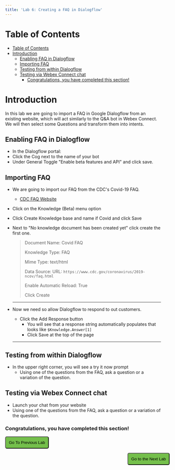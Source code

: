 ```yaml
---
title: 'Lab 6: Creating a FAQ in Dialogflow'
---
```


# Table of Contents
- [Table of Contents](#table-of-contents)
- [Introduction](#introduction)
  - [Enabling FAQ in Dialogflow](#enabling-faq-in-dialogflow)
  - [Importing FAQ](#importing-faq)
  - [Testing from within Dialogflow](#testing-from-within-dialogflow)
  - [Testing via Webex Connect chat](#testing-via-webex-connect-chat)
    - [Congratulations, you have completed this section!](#congratulations-you-have-completed-this-section)

# Introduction
In this lab we are going to import a FAQ in Google Dialogflow from an existing website, which will act similarly to the Q&A bot in Webex Connect.  We will then select some Questions and transform them into intents.

## Enabling FAQ in Dialogflow
- In the Dialogflow portal:
- Click the Cog next to the name of your bot
- Under General Toggle "Enable beta features and API" and click save.


## Importing FAQ
- We are going to import our FAQ from the CDC's Covid-19 FAQ.
  - [CDC FAQ Website](https://www.cdc.gov/coronavirus/2019-ncov/faq.html)
  

- Click on the Knowledge (Beta) menu option
- Click Create Knowledge base and name if Covid and click Save
- Next to "No knowledge document has been created yet" click create the first one.
    > Document Name: Covid FAQ
    >
    > Knowledge Type: FAQ
    >
    > Mime Type: text/html
    >
    > Data Source: URL: `https://www.cdc.gov/coronavirus/2019-ncov/faq.html`
    >
    > Enable Automatic Reload: True
    >
    > Click Create

    ---
- Now we need so allow Dialogflow to respond to out customers.
  - Click the Add Response button
    - You will see that a response string automatically populates that looks like `$Knowledge.Answer[1]`
    - Click Save at the top of the page
  --- 
  
## Testing from within Dialogflow
- In the upper right corner, you will see a try it now prompt
  - Using one of the questions from the FAQ, ask a question or a variation of the question.


## Testing via Webex Connect chat
- Launch your chat from your website
- Using one of the questions from the FAQ, ask a question or a variation of the question.






### Congratulations, you have completed this section! 

<script>
function mainPage() {window.location.href = "https://wxcctechsummit.github.io/wxcclabguides/LTRCCT-3001/5.2_CCAIFlowConfig.html";}
function nextLab() 
 {
 window.location.href = "https://wxcctechsummit.github.io/wxcclabguides/LTRCCT-3001/7_CCAI_Advanced.html";
 }
</script>

<div id="button-row">
<button onclick="mainPage()" style="
  border-radius: 5px;
  background-color: rgb(116,191,75);
  padding: 10px;">Go To Previous Lab</button>

<button onclick="nextLab()" style="
  position: absolute;
  right: 200px;
  border-radius: 5px;
  background-color: rgb(116,191,75);
  padding: 10px;">Go to the Next Lab</button>

</div>